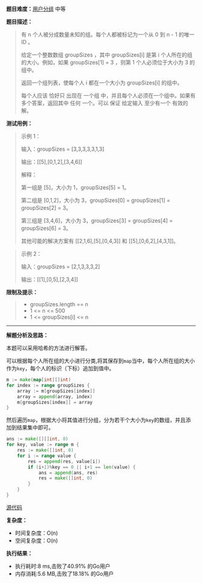 
**题目难度：**[用户分组](https://leetcode.cn/problems/group-the-people-given-the-group-size-they-belong-to/) 中等

**题目描述：**

> 有 n 个人被分成数量未知的组。每个人都被标记为一个从 0 到 n - 1 的唯一ID 。
>
> 给定一个整数数组 groupSizes ，其中 groupSizes[i] 是第 i 个人所在的组的大小。例如，如果 groupSizes[1] = 3 ，则第 1 个人必须位于大小为 3 的组中。
>
> 返回一个组列表，使每个人 i 都在一个大小为 groupSizes[i] 的组中。
>
> 每个人应该 恰好只 出现在 一个组 中，并且每个人必须在一个组中。如果有多个答案，返回其中 任何 一个。可以 保证 给定输入 至少有一个 有效的解。

**测试用例：**

> 示例 1：
> 
> 输入：groupSizes = [3,3,3,3,3,1,3]
> 
> 输出：[[5],[0,1,2],[3,4,6]]
> 
> 解释：
> 
> 第一组是 [5]，大小为 1，groupSizes[5] = 1。
> 
> 第二组是 [0,1,2]，大小为 3，groupSizes[0] = groupSizes[1] = groupSizes[2] = 3。
> 
> 第三组是 [3,4,6]，大小为 3，groupSizes[3] = groupSizes[4] = groupSizes[6] = 3。
> 
> 其他可能的解决方案有 [[2,1,6],[5],[0,4,3]] 和 [[5],[0,6,2],[4,3,1]]。

> 示例 2：
> 
> 
> 输入：groupSizes = [2,1,3,3,3,2]
> 
> 输出：[[1],[0,5],[2,3,4]]

**限制及提示：**
> - groupSizes.length == n
> - 1 <= n <= 500
> - 1 <= groupSizes[i] <= n

---
**解题分析及思路：**

本题可以采用哈希的方法进行解答。

可以根据每个人所在组的大小进行分类,将其保存到`map`当中，每个人所在组的大小作为`key`，每个人的标识（下标）追加到值中。
```go
m := make(map[int][]int)
for index := range groupSizes {
    array := m[groupSizes[index]]
    array = append(array, index)
    m[groupSizes[index]] = array
}
```

然后遍历`map`，根据大小将其值进行分组，分为若干个大小为`key`的数组，并且添加到结果集中即可。
```go
ans := make([][]int, 0)
for key, value := range m {
    res := make([]int, 0)
    for i := range value {
        res = append(res, value[i])
        if (i+1)%key == 0 || i+1 == len(value) {
            ans = append(ans, res)
            res = make([]int, 0)
        }
    }
}
```



[源代码](https://github.com/lomtom/algorithm-go/blob/main/leetcode/1282用户分组_test.go)

**复杂度：**
- 时间复杂度：O(n)
- 空间复杂度：O(n)

**执行结果：**

- 执行耗时:8 ms,击败了40.91% 的Go用户
- 内存消耗:5.6 MB,击败了18.18% 的Go用户